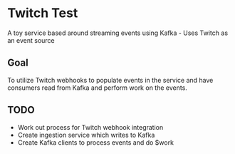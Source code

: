 # Twitch Test
A toy service based around streaming events using Kafka - Uses Twitch as an event source

## Goal
To utilize Twitch webhooks to populate events in the service and have consumers read from Kafka and perform work on the events.

## TODO
* Work out process for Twitch webhook integration
* Create ingestion service which writes to Kafka
* Create Kafka clients to process events and do $work
